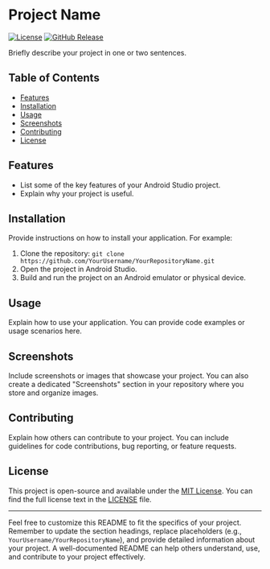 # Project Name

[![License](https://img.shields.io/badge/license-MIT-blue.svg)](LICENSE)
[![GitHub Release](https://img.shields.io/github/v/release/YourUsername/YourRepositoryName)](https://github.com/YourUsername/YourRepositoryName/releases)

Briefly describe your project in one or two sentences.

## Table of Contents

- [Features](#features)
- [Installation](#installation)
- [Usage](#usage)
- [Screenshots](#screenshots)
- [Contributing](#contributing)
- [License](#license)

## Features

- List some of the key features of your Android Studio project.
- Explain why your project is useful.

## Installation

Provide instructions on how to install your application. For example:

1. Clone the repository: `git clone https://github.com/YourUsername/YourRepositoryName.git`
2. Open the project in Android Studio.
3. Build and run the project on an Android emulator or physical device.

## Usage

Explain how to use your application. You can provide code examples or usage scenarios here.

## Screenshots

Include screenshots or images that showcase your project. You can also create a dedicated "Screenshots" section in your repository where you store and organize images.

## Contributing

Explain how others can contribute to your project. You can include guidelines for code contributions, bug reporting, or feature requests.

## License

This project is open-source and available under the [MIT License](LICENSE). You can find the full license text in the [LICENSE](LICENSE) file.

---

Feel free to customize this README to fit the specifics of your project. Remember to update the section headings, replace placeholders (e.g., `YourUsername/YourRepositoryName`), and provide detailed information about your project. A well-documented README can help others understand, use, and contribute to your project effectively.
